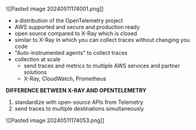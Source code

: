 ![[Pasted image 20240511174001.png]]
- a distribution of the OpenTelemetry project
- AWS supported and secure and production ready
- open source compared to X-Ray which is closed
- similar to X-Ray in which you can collect traces without changing you code
- "Auto-instrumented agents" to collect traces
- collection at scale
	- send traces and metrics to multiple AWS services and partner solutions
	- X-Ray, CloudWatch, Prometheus

**DIFFERENCE BETWEEN X-RAY AND OPENTELEMETRY**
1. standardize with open-source APIs from Telemetry
2. send traces to multiple destinations simultaneously

![[Pasted image 20240511174053.png]]
